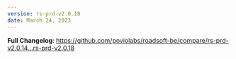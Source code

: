 ```yaml
---
version: rs-prd-v2.0.18
date: March 24, 2023
---
```


**Full Changelog**: https://github.com/poviolabs/roadsoft-be/compare/rs-prd-v2.0.14...rs-prd-v2.0.18